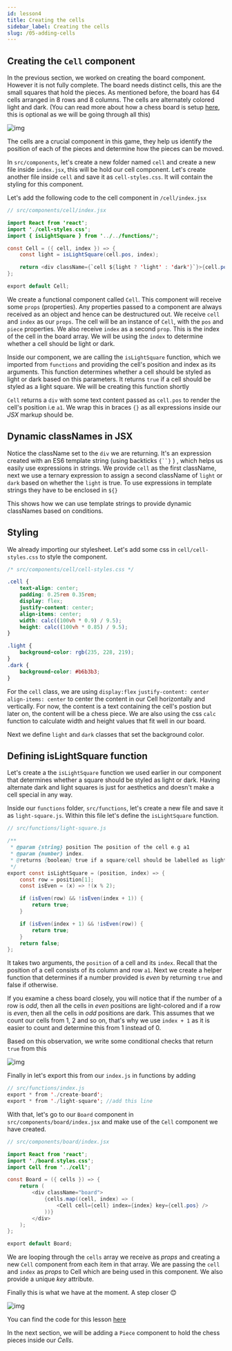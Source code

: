 ```yaml
---
id: lesson4
title: Creating the cells
sidebar_label: Creating the cells
slug: /05-adding-cells
---
```


## Creating the `Cell` component

In the previous section, we worked on creating the board component. However it is not fully complete. The board needs distinct cells, this are the small squares that hold the pieces. As mentioned before, the board has 64 cells arranged in 8 rows and 8 columns. The cells are alternately colored light and dark. (You can read more about how a chess board is setup [here](https://docs.kde.org/trunk5/en/kdegames/knights/board.html), this is optional as we will be going through all this)

![img](../static/img/board-illustration.png)

The cells are a crucial component in this game, they help us identify the position of each of the pieces and determine how the pieces can be moved.

In `src/components`, let's create a new folder named `cell` and create a new file inside
`index.jsx`, this will be hold our cell component. Let's create another file inside `cell` and save it as `cell-styles.css`. It will contain the styling for this component.

<!-- Todo: Add folder structure -->

Let's add the following code to the cell component in `/cell/index.jsx`

```java
// src/components/cell/index.jsx

import React from 'react';
import './cell-styles.css';
import { isLightSquare } from '../../functions/';

const Cell = ({ cell, index }) => {
	const light = isLightSquare(cell.pos, index);

	return <div className={`cell ${light ? 'light' : 'dark'}`}>{cell.pos}</div>;
};

export default Cell;
```

We create a functional component called `Cell`. This component will receive some `props` (properties). Any properties passed to a component are always received as an object and hence can be destructured out. We receive `cell` and `index` as our `props`. The cell will be an instance of `Cell`, with the `pos` and `piece` properties. We also receive `index` as a second `prop`.
This is the index of the cell in the board array.
We will be using the `index` to determine whether a cell should be light or dark.

Inside our component, we are calling the `isLightSquare` function, which we imported from `functions` and providing the cell's position and index as its arguments. This function determines whether a cell should be styled as light or dark based on this parameters. It returns `true` if a cell should be styled as a light square. We will be creating this function shortly

`Cell` returns a `div` with some text content passed as `cell.pos` to render the cell's position
i.e `a1`. We wrap this in braces `{}` as all expressions inside our _JSX_ markup should be.

## Dynamic classNames in JSX

Notice the className set to the `div` we are returning. It's an expression created with an ES6 template string (using backticks ` {``} ` ) , which helps us easily use expressions in strings. We provide `cell` as the first className, next we use a ternary expression to assign a second className of `light` or `dark` based on whether the `light` is true. To use expressions in template strings they have to be enclosed in `${}`

This shows how we can use template strings to provide dynamic classNames based on conditions.

## Styling

We already importing our stylesheet. Let's add some css in `cell/cell-styles.css` to style the component.

```css
/* src/components/cell/cell-styles.css */

.cell {
	text-align: center;
	padding: 0.25rem 0.35rem;
	display: flex;
	justify-content: center;
	align-items: center;
	width: calc((100vh * 0.9) / 9.5);
	height: calc((100vh * 0.85) / 9.5);
}

.light {
	background-color: rgb(235, 228, 219);
}
.dark {
	background-color: #b6b3b3;
}
```

For the `cell` class, we are using `display:flex` `justify-content: center` `align-items: center` to center the content in our Cell horizontally and vertically. For now, the content is a text containing the cell's postion but later on, the content will be a chess piece.
We are also using the css `calc` function to calculate width and height values that fit well in our board.

Next we define `light` and `dark` classes that set the background color.

## Defining isLightSquare function

Let's create a the `isLightSquare` function we used earlier in our component that determines whether a square should be styled as light or dark. Having alternate dark and light squares is just for aesthetics and doesn't make a cell special in any way.

Inside our `functions` folder, `src/functions`, let's create a new file and save it as `light-square.js`. Within this file let's define the `isLightSquare` function.

```java
// src/functions/light-square.js

/**
 * @param {string} position The position of the cell e.g a1
 * @param {number} index.
 * @returns {boolean} true if a square/cell should be labelled as light based on its index
 */
export const isLightSquare = (position, index) => {
	const row = position[1];
	const isEven = (x) => !(x % 2);

	if (isEven(row) && !isEven(index + 1)) {
		return true;
	}

	if (isEven(index + 1) && !isEven(row)) {
		return true;
	}
	return false;
};

```

It takes two arguments, the `position` of a cell and its `index`. Recall that the position of a cell consists of its column and row `a1`.
Next we create a helper function that determines if a number provided is _even_ by returning `true` and false if otherwise.

If you examine a chess board closely, you will notice that if the number of a row is _odd_, then all the cells in _even_ positions are light-colored and if a row is _even_, then all the cells in _odd_ positions are dark. This assumes that we count our cells from 1, 2 and so on, that's why we use `index + 1` as it is easier to count and determine this from 1 instead of 0.

Based on this observation, we write some conditional checks that return `true` from this

![img](../static/img/board-illustration.png)

Finally in let's export this from our `index.js` in functions by adding

```java
// src/functions/index.js
export * from './create-board';
export * from './light-square'; //add this line

```

With that, let's go to our `Board` component in `src/components/board/index.jsx` and make use of the `Cell` component we have created.

```java
// src/components/board/index.jsx

import React from 'react';
import './board.styles.css';
import Cell from '../cell';

const Board = ({ cells }) => {
	return (
		<div className="board">
			{cells.map((cell, index) => (
				<Cell cell={cell} index={index} key={cell.pos} />
			))}
		</div>
	);
};

export default Board;
```

We are looping through the `cells` array we receive as _props_ and creating a new `Cell` component from each item in that array. We are passing the `cell` and `index` as _props_ to Cell which are being used in this component. We also provide a unique _key_ attribute.

Finally this is what we have at the moment. A step closer 😊

![img](../static/img/Screenshot4.png)

You can find the code for this lesson [here](https://github.com/franknmungai/live-chess/tree/04-creating-the-cells)

In the next section, we will be adding a `Piece` component to hold the chess pieces inside our _Cells_.
